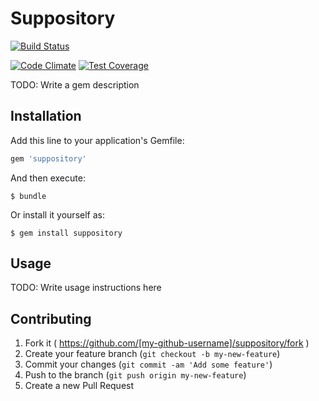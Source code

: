 # Suppository
[![Build Status](https://travis-ci.org/TheBookPeople/suppository.svg?branch=develop)](https://travis-ci.org/TheBookPeople/suppository)

[![Code Climate](https://codeclimate.com/github/TheBookPeople/suppository/badges/gpa.svg)](https://codeclimate.com/github/TheBookPeople/suppository) [![Test Coverage](https://codeclimate.com/github/TheBookPeople/suppository/badges/coverage.svg)](https://codeclimate.com/github/TheBookPeople/suppository) 

TODO: Write a gem description

## Installation

Add this line to your application's Gemfile:

```ruby
gem 'suppository'
```

And then execute:

    $ bundle

Or install it yourself as:

    $ gem install suppository

## Usage

TODO: Write usage instructions here

## Contributing

1. Fork it ( https://github.com/[my-github-username]/suppository/fork )
2. Create your feature branch (`git checkout -b my-new-feature`)
3. Commit your changes (`git commit -am 'Add some feature'`)
4. Push to the branch (`git push origin my-new-feature`)
5. Create a new Pull Request
